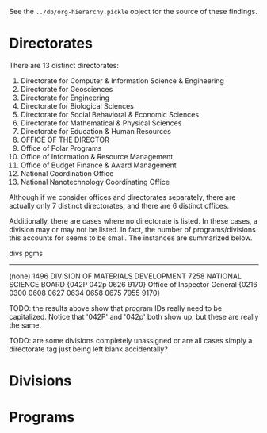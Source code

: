 See the `../db/org-hierarchy.pickle` object for the source of these findings.

# Directorates

There are 13 distinct directorates:

1.  Directorate for Computer & Information Science & Engineering
2.  Directorate for Geosciences
3.  Directorate for Engineering
4.  Directorate for Biological Sciences
5.  Directorate for Social Behavioral & Economic Sciences
6.  Directorate for Mathematical & Physical Sciences
7.  Directorate for Education & Human Resources
8.  OFFICE OF THE DIRECTOR
9.  Office of Polar Programs
10. Office of Information & Resource Management
11. Office of Budget Finance & Award Management
12. National Coordination Office
13. National Nanotechnology Coordinating Office

Although if we consider offices and directorates separately, there are actually
only 7 distinct directorates, and there are 6 distinct offices.

Additionally, there are cases where no directorate is listed. In these cases, a
division may or may not be listed. In fact, the number of programs/divisions
this accounts for seems to be small. The instances are summarized below.

divs                                 pgms
------                               ------
(none)                               1496
DIVISION OF MATERIALS DEVELOPMENT    7258
NATIONAL SCIENCE BOARD               {042P 042p 0626 9170}
Office of Inspector General          {0216 0300 0608 0627 0634 0658 0675 7955 9170}

TODO: the results above show that program IDs really need to be capitalized.
Notice that '042P' and '042p' both show up, but these are really the same.

TODO: are some divisions completely unassigned or are all cases simply a
directorate tag just being left blank accidentally?

# Divisions

# Programs


